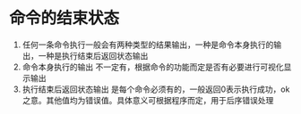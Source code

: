 # 命令的结束状态

1. 任何一条命令执行一般会有两种类型的结果输出，一种是命令本身执行的输出，一种是执行结束后返回状态输出
2. 命令本身执行的输出 不一定有，根据命令的功能而定是否有必要进行可视化显示输出
3. 执行结束后返回状态输出 是每个命令必须有的，一般返回0表示执行成功，ok之意。其他值均为错误值。具体意义可根据程序而定，用于后序错误处理

